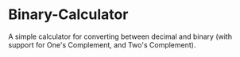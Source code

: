 # Binary-Calculator
 A simple calculator for converting between decimal and binary (with support for One's Complement, and Two's Complement).

